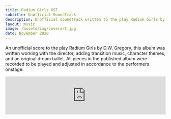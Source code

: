 ```yaml
---
title: Radium Girls OST
subtitle: Unofficial Soundtrack
description: Unofficial soundtrack written to the play Radium Girls by D.W. Gregory
layout: music
image: /assets/img/coverart.jpg
date: November 2020
---
```


An unofficial score to the play Radium Girls by D.W. Gregory, this album was written working with the director, adding transition music, character themes, and an original dream ballet. All pieces in the published album were recorded to be played and adjusted in accordance to the performers onstage.

<iframe style="border: 0; width: 100%; height: 120px;" src="https://bandcamp.com/EmbeddedPlayer/album=2782602434/size=large/bgcol=ffffff/linkcol=0687f5/tracklist=false/artwork=none/transparent=true/" seamless><a href="https://murphelyria.bandcamp.com/album/radium-girls-unofficial-ost">Radium Girls Unofficial OST by Murph Elyria</a></iframe>
